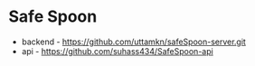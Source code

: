 # Safe Spoon
- backend - https://github.com/uttamkn/safeSpoon-server.git
- api - https://github.com/suhass434/SafeSpoon-api
